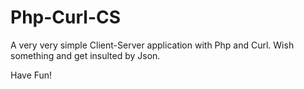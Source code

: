 # Php-Curl-CS

A very very simple Client-Server application with Php and Curl. Wish something and get insulted by Json.

Have Fun!
